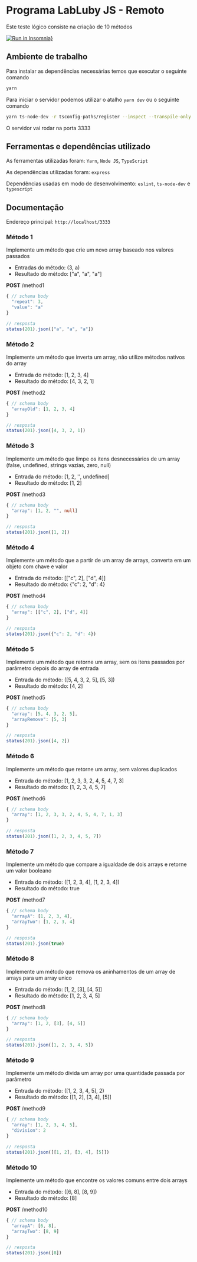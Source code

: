# Programa LabLuby JS - Remoto
Este teste lógico consiste na criação de 10 métodos

[![Run in Insomnia}](https://insomnia.rest/images/run.svg)](https://insomnia.rest/run/?label=LabLuby%20Teste%20L%C3%B3gico&uri=https%3A%2F%2Fraw.githubusercontent.com%2Fdeibsoncogo%2FLabLubyTesteLogico%2Fmaster%2Fsrc%2Fassets%2FInsomniaLabLubyTesteLogico%3Ftoken%3DAO7NLS47XAAJS3XXEA2HO5DBWP7LI)

## Ambiente de trabalho
Para instalar as dependências necessárias temos que executar o seguinte comando
```bash
yarn
```

Para iniciar o servidor podemos utilizar o atalho `yarn dev` ou o seguinte comando
```bash
yarn ts-node-dev -r tsconfig-paths/register --inspect --transpile-only --respawn --ignore-watch node_modules src/index.ts
```

O servidor vai rodar na porta 3333

## Ferramentas e dependências utilizado
As ferramentas utilizadas foram: `Yarn`, `Node JS`, `TypeScript`

As dependências utilizadas foram: `express`

Dependências usadas em modo de desenvolvimento: `eslint`, `ts-node-dev` e `typescript`

## Documentação
Endereço principal: `http://localhost/3333`

### Método 1
Implemente um método que crie um novo array baseado nos valores passados

  * Entradas do método: (3, a)
  * Resultado do método: ["a", "a", "a"]

**POST** /method1
```ts
{ // schema body
  "repeat": 3,
  "value": "a"
}

// resposta
status(201).json(["a", "a", "a"])
```

### Método 2
Implemente um método que inverta um array, não utilize métodos nativos do array

  * Entrada do método: [1, 2, 3, 4]
  * Resultado do método: [4, 3, 2, 1]

**POST** /method2
```ts
{ // schema body
  "arrayOld": [1, 2, 3, 4]
}

// resposta
status(201).json([4, 3, 2, 1])
```

### Método 3
Implemente um método que limpe os itens desnecessários de um array (false, undefined, strings vazias, zero, null)

  * Entrada do método: [1, 2, '', undefined]
  * Resultado do método: [1, 2]

**POST** /method3
```ts
{ // schema body
  "array": [1, 2, "", null]
}

// resposta
status(201).json([1, 2])
```

### Método 4
Implemente um método que a partir de um array de arrays, converta em um objeto com chave e valor

  * Entrada do método: [["c", 2], ["d", 4]]
  * Resultado do método: {"c": 2, "d": 4}

**POST** /method4
```ts
{ // schema body
  "array": [["c", 2], ["d", 4]]
}

// resposta
status(201).json({"c": 2, "d": 4})
```

### Método 5
Implemente um método que retorne um array, sem os itens passados por parâmetro depois do array de entrada

  * Entrada do método: ([5, 4, 3, 2, 5], [5, 3])
  * Resultado do método: [4, 2]

**POST** /method5
```ts
{ // schema body
  "array": [5, 4, 3, 2, 5],
  "arrayRemove": [5, 3]
}

// resposta
status(201).json([4, 2])
```

### Método 6
Implemente um método que retorne um array, sem valores duplicados

  * Entrada do método: [1, 2, 3, 3, 2, 4, 5, 4, 7, 3]
  * Resultado do método: [1, 2, 3, 4, 5, 7]

**POST** /method6
```ts
{ // schema body
  "array": [1, 2, 3, 3, 2, 4, 5, 4, 7, 1, 3]
}

// resposta
status(201).json([1, 2, 3, 4, 5, 7])
```

### Método 7
Implemente um método que compare a igualdade de dois arrays e retorne um valor booleano

  * Entrada do método: ([1, 2, 3, 4], [1, 2, 3, 4])
  * Resultado do método: true

**POST** /method7
```ts
{ // schema body
  "arrayA": [1, 2, 3, 4],
  "arrayTwo": [1, 2, 3, 4]
}

// resposta
status(201).json(true)
```

### Método 8
Implemente um método que remova os aninhamentos de um array de arrays para um array unico

  * Entrada do método: [1, 2, [3], [4, 5]]
  * Resultado do método: [1, 2, 3, 4, 5]

**POST** /method8
```ts
{ // schema body
  "array": [1, 2, [3], [4, 5]]
}

// resposta
status(201).json([1, 2, 3, 4, 5])
```

### Método 9
Implemente um método divida um array por uma quantidade passada por parâmetro

  * Entrada do método: ([1, 2, 3, 4, 5], 2)
  * Resultado do método: [[1, 2], [3, 4], [5]]

**POST** /method9
```ts
{ // schema body
  "array": [1, 2, 3, 4, 5],
  "division": 2
}

// resposta
status(201).json([[1, 2], [3, 4], [5]])
```

### Método 10
Implemente um método que encontre os valores comuns entre dois arrays

  * Entrada do método: ([6, 8], [8, 9])
  * Resultado do método: [8]

**POST** /method10
```ts
{ // schema body
  "arrayA": [6, 8],
  "arrayTwo": [8, 9]
}

// resposta
status(201).json([8])
```
